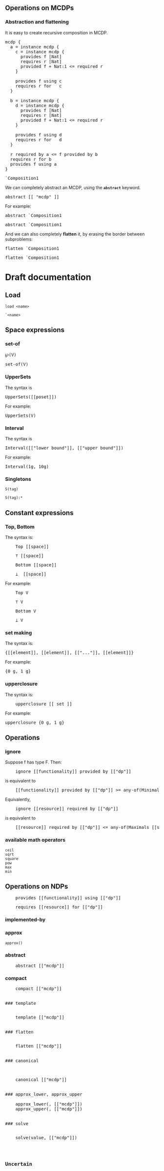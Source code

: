 
## Operations on MCDPs

### Abstraction and flattening

It is easy to create recursive composition in MCDP.

<pre class='mcdp' id='Composition1' label='Composition1.mcdp'>
mcdp {
  a = instance mcdp {
    c = instance mcdp {
      provides f [Nat]
      requires r [Nat]
      provided f + Nat:1 <= required r
    }

    provides f using c
    requires r for   c
  }

  b = instance mcdp {
    d = instance mcdp {
      provides f [Nat]
      requires r [Nat]
      provided f + Nat:1 <= required r
    }

    provides f using d
    requires r for   d
  }

  r required by a <= f provided by b
  requires r for b
  provides f using a
}
</pre>

<pre class='ndp_graph_expand'>`Composition1</pre>


We can completely abstract an MCDP, using the <code><strong>abstract</strong></code> keyword.

<pre class='mcdp'>abstract [[ "mcdp" ]]</pre>

For example:

<pre class='mcdp'>abstract `Composition1</pre>
<pre class='ndp_graph_expand'>abstract `Composition1</pre>

And we can also completely **flatten** it, by erasing the border between subproblems:

<pre class='mcdp'>flatten `Composition1</pre>
<pre class='ndp_graph_expand'>flatten `Composition1</pre>

<style type='text/css'>
.keyword {
    font-weight: bold;
    color: #00a;
}
.ph { /* placeholder */
    font-style: italic;
}
</style>

# Draft documentation

## Load

    load <name>

    `<name>

## Space expressions

### set-of

<pre class='mcdp_poset ex1'>
℘(V)
</pre>

<pre class='mcdp_poset ex1'>
set-of(V)
</pre>

### UpperSets

The syntax is

<pre class='mcdp_poset'>
UpperSets([[poset]])
</pre>

For example:

<pre class='mcdp_poset'>
UpperSets(V)
</pre>

### Interval

The syntax is


<pre class='mcdp_poset'>
Interval([["lower bound"]], [["upper bound"]])
</pre>

<!-- 
<pre><code><span class="keyword">Interval</span>(<span class='ph'>lower bound</span>,<span class='ph'>upper bound</span>)</code></pre>
 -->
For example:

<pre class='mcdp_poset'>
Interval(1g, 10g)
</pre>

### Singletons

    S(tag)

    S(tag):*


## Constant expressions

### Top, Bottom

The syntax is:



<pre class='mcdp_value'>
    Top [[space]]
</pre>

<pre class='mcdp_value'>
    ⊤ [[space]]
</pre>

<pre class='mcdp_value'>
    Bottom [[space]]
</pre>

<pre class='mcdp_value'>
    ⊥  [[space]]
</pre>

    

For example:

<pre class='mcdp_value'>
    Top V
</pre>

<pre class='mcdp_value'>
    ⊤ V
</pre>


<pre class='mcdp_value'>
    Bottom V
</pre>

<pre class='mcdp_value'>
    ⊥ V
</pre>
### set making

The syntax is:


<pre class='mcdp_value'>
{[[element]], [[element]], [["..."]], [[element]]}
</pre>

For example:

<pre class='mcdp_value'>
{0 g, 1 g}
</pre>


### upperclosure

The syntax is:

<pre class='mcdp_value'>
    upperclosure [[ set ]]
</pre>

For example:

<pre class='mcdp_value'>
upperclosure {0 g, 1 g}
</pre>


## Operations


### ignore


Suppose f has type F. Then:

<pre class='mcdp_statements'>
    ignore [[functionality]] provided by [["dp"]]
</pre>

is equivalent to

<pre class='mcdp_statements'>
    [[functionality]] provided by [["dp"]] >= any-of(Minimals [[space]])
</pre>

Equivalently,

<pre class='mcdp_statements'>
    ignore [[resource]] required by [["dp"]]
</pre>

is equivalent to

<pre class='mcdp_statements'>
    [[resource]] required by [["dp"]] <= any-of(Maximals [[space]])
</pre>

### available math operators

    ceil
    sqrt
    square
    pow
    max
    min

## Operations on NDPs


<pre class='mcdp_statements'>
    provides [[functionality]] using [["dp"]]
</pre>

<pre class='mcdp_statements'>
    requires [[resource]] for [["dp"]]
</pre>

### implemented-by

### approx

    approx()


### abstract

<pre class='mcdp'>
    abstract [["mcdp"]]
</pre>

### compact

<pre class='mcdp'>
    compact [["mcdp"]]
</ndp>

### template

<pre class='mcdp'>
    template [["mcdp"]]
</ndp>

### flatten

<pre class='mcdp'>
    flatten [["mcdp"]]
</ndp>

### canonical


<pre class='mcdp'>
    canonical [["mcdp"]]
</ndp>

### approx_lower, approx_upper

    approx_lower(<n>, [["mcdp"]])
    approx_upper(<n>, [["mcdp"]])


### solve

<pre class='mcdp_value'>
    solve(value, [["mcdp"]])
</pre>


### Uncertain
